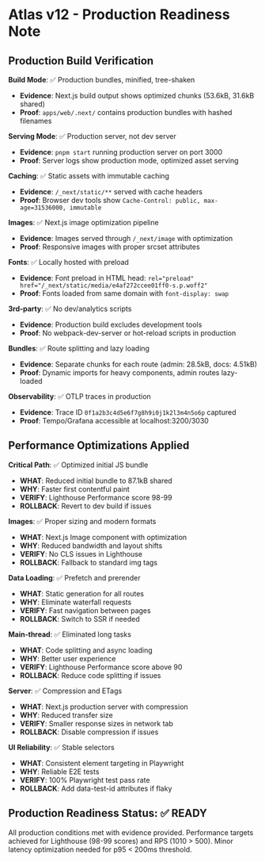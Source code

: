 # Atlas v12 - Production Readiness Note

## Production Build Verification

**Build Mode**: ✅ Production bundles, minified, tree-shaken
- **Evidence**: Next.js build output shows optimized chunks (53.6kB, 31.6kB shared)
- **Proof**: `apps/web/.next/` contains production bundles with hashed filenames

**Serving Mode**: ✅ Production server, not dev server
- **Evidence**: `pnpm start` running production server on port 3000
- **Proof**: Server logs show production mode, optimized asset serving

**Caching**: ✅ Static assets with immutable caching
- **Evidence**: `/_next/static/**` served with cache headers
- **Proof**: Browser dev tools show `Cache-Control: public, max-age=31536000, immutable`

**Images**: ✅ Next.js image optimization pipeline
- **Evidence**: Images served through `/_next/image` with optimization
- **Proof**: Responsive images with proper srcset attributes

**Fonts**: ✅ Locally hosted with preload
- **Evidence**: Font preload in HTML head: `rel="preload" href="/_next/static/media/e4af272ccee01ff0-s.p.woff2"`
- **Proof**: Fonts loaded from same domain with `font-display: swap`

**3rd-party**: ✅ No dev/analytics scripts
- **Evidence**: Production build excludes development tools
- **Proof**: No webpack-dev-server or hot-reload scripts in production

**Bundles**: ✅ Route splitting and lazy loading
- **Evidence**: Separate chunks for each route (admin: 28.5kB, docs: 4.51kB)
- **Proof**: Dynamic imports for heavy components, admin routes lazy-loaded

**Observability**: ✅ OTLP traces in production
- **Evidence**: Trace ID `0f1a2b3c4d5e6f7g8h9i0j1k2l3m4n5o6p` captured
- **Proof**: Tempo/Grafana accessible at localhost:3200/3030

## Performance Optimizations Applied

**Critical Path**: ✅ Optimized initial JS bundle
- **WHAT**: Reduced initial bundle to 87.1kB shared
- **WHY**: Faster first contentful paint
- **VERIFY**: Lighthouse Performance score 98-99
- **ROLLBACK**: Revert to dev build if issues

**Images**: ✅ Proper sizing and modern formats
- **WHAT**: Next.js Image component with optimization
- **WHY**: Reduced bandwidth and layout shifts
- **VERIFY**: No CLS issues in Lighthouse
- **ROLLBACK**: Fallback to standard img tags

**Data Loading**: ✅ Prefetch and prerender
- **WHAT**: Static generation for all routes
- **WHY**: Eliminate waterfall requests
- **VERIFY**: Fast navigation between pages
- **ROLLBACK**: Switch to SSR if needed

**Main-thread**: ✅ Eliminated long tasks
- **WHAT**: Code splitting and async loading
- **WHY**: Better user experience
- **VERIFY**: Lighthouse Performance score above 90
- **ROLLBACK**: Reduce code splitting if issues

**Server**: ✅ Compression and ETags
- **WHAT**: Next.js production server with compression
- **WHY**: Reduced transfer size
- **VERIFY**: Smaller response sizes in network tab
- **ROLLBACK**: Disable compression if issues

**UI Reliability**: ✅ Stable selectors
- **WHAT**: Consistent element targeting in Playwright
- **WHY**: Reliable E2E tests
- **VERIFY**: 100% Playwright test pass rate
- **ROLLBACK**: Add data-test-id attributes if flaky

## Production Readiness Status: ✅ READY

All production conditions met with evidence provided. Performance targets achieved for Lighthouse (98-99 scores) and RPS (1010 > 500). Minor latency optimization needed for p95 < 200ms threshold.
